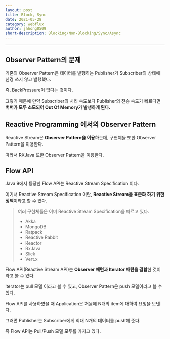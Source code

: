 ```yaml
---
layout: post
title: Block, Sync
date: 2021-05-28
category: webflux
author: jhhong0509
short-description: Blocking/Non-Blocking/Sync/Async
---
```

------

## Observer Pattern의 문제

기존의 Observer Pattern은 데이터를 발행하는 Publisher가 Subscriber의 상태에 신경 쓰지 않고 발했했다.

즉, BackPressure이 없다는 것이다.

그렇기 때문에 만약 Subscriber의 처리 속도보다 Publisher의 전송 속도가 빠르다면 **버퍼가 모두 소모되어 Out Of Memory가 발생하게 된다.**



## Reactive Programming 에서의 Observer Pattern

Reactive Stream은 **Observer Pattern을 이용**하는데, 구현체들 또한 Observer Pattern을 이용한다.

따라서 RXJava 또한 Observer Pattern을 이용한다.



## Flow API

Java 9에서 등장한 Flow API는 Reactive Stream Specification 이다.

여기서 Reactive Stream Specification 이란, **Reactive Stream을 표준화 하기 위한 정책**이라고 할 수 있다.

> 여러 구현체들은 이미 Reactive Stream Specification을 따르고 있다.
>
> - Akka
> - MongoDB
> - Ratpack
> - Reactive Rabbit
> - Reactor
> - RxJava
> - Slick
> - Vert.x

Flow API(Reactive Stream API)는 **Observer 패턴과 Iterator 패턴을 결합**한 것이라고 볼 수 있다.

iterator는 pull 모델 이라고 볼 수 있고, Observer Pattern은 push 모델이라고 볼 수 있다.



Flow API를 사용하였을 때 Application은 처음에 N개의 item에 대하여 요청을 보낸다.

그러면 Publisher는 Subscriber에게 최대 N개의 데이터를 push해 준다.

즉 Flow API는 Pull/Push 모델 모두를 가지고 있다.